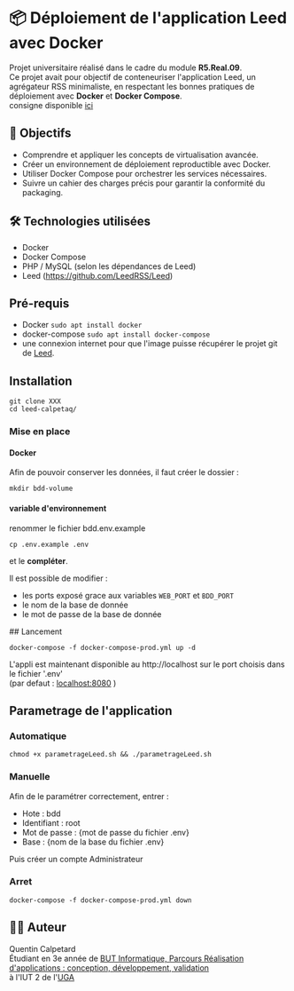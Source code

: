 # 📦 Déploiement de l'application Leed avec Docker

Projet universitaire réalisé dans le cadre du module **R5.Real.09**.  
Ce projet avait pour objectif de conteneuriser l'application Leed, un agrégateur RSS minimaliste, en respectant les bonnes pratiques de déploiement avec **Docker** et **Docker Compose**.  
consigne disponible [ici](projet-leed.pdf)
## 🎯 Objectifs

- Comprendre et appliquer les concepts de virtualisation avancée.
- Créer un environnement de déploiement reproductible avec Docker.
- Utiliser Docker Compose pour orchestrer les services nécessaires.
- Suivre un cahier des charges précis pour garantir la conformité du packaging.

## 🛠️ Technologies utilisées

- Docker
- Docker Compose
- PHP / MySQL (selon les dépendances de Leed)
- Leed (https://github.com/LeedRSS/Leed)


## Pré-requis

- Docker `sudo apt install docker`
- docker-compose `sudo apt install docker-compose`
- une connexion internet pour que l'image puisse récupérer le projet git de [Leed](https://github.com/LeedRSS/Leed).

## Installation
```shell
git clone XXX
cd leed-calpetaq/
```

### Mise en place

#### Docker

Afin de pouvoir conserver les données, il faut créer le dossier :
```shell
mkdir bdd-volume
```

#### variable d'environnement

renommer le fichier bdd.env.example
```shell
cp .env.example .env
```
et le **compléter**.  

Il est possible de modifier :
- les ports exposé grace aux variables `WEB_PORT` et `BDD_PORT`
- le nom de la base de donnée
- le mot de passe de la base de donnée

## Lancement

```shell
docker-compose -f docker-compose-prod.yml up -d
```

L'appli est maintenant disponible au http://localhost sur le port choisis dans le fichier '.env'  
(par defaut : [localhost:8080](http://localhost:8080) )

## Parametrage de l'application

### Automatique 

```shell
chmod +x parametrageLeed.sh && ./parametrageLeed.sh
```

### Manuelle
Afin de le paramétrer correctement, entrer : 

- Hote : bdd
- Identifiant : root
- Mot de passe : {mot de passe du fichier .env}
- Base : {nom de la base du fichier .env}

Puis créer un compte Administrateur

### Arret

```shell
docker-compose -f docker-compose-prod.yml down
```


## 🧑‍🎓 Auteur
Quentin Calpetard  
Étudiant en 3e année de [BUT Informatique, Parcours Réalisation d'applications : conception, développement, validation](https://formations.univ-grenoble-alpes.fr/fr/catalogue-2021/but-bachelor-universitaire-de-technologie-BUT/but-informatique-grenoble-KI4UEV4Y/parcours-realisation-d-applications-conception-developpement-validation-KI4UEV90.html)    
à l'IUT 2 de l'[UGA](https://www.univ-grenoble-alpes.fr/)